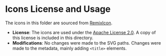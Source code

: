 # Icons License and Usage

The icons in this folder are sourced from [RemixIcon](https://github.com/Remix-Design/RemixIcon).

- **License**: The icons are used under the [Apache License 2.0](./License). A copy of this license is included in this directory.
- **Modifications**: No changes were made to the SVG paths. Changes were made to the metadata, mainly adding `<title>` elements.

